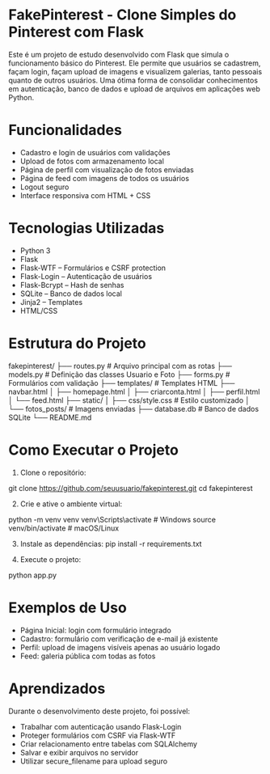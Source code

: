 # FakePinterest - Clone Simples do Pinterest com Flask
Este é um projeto de estudo desenvolvido com Flask que simula o funcionamento básico do Pinterest. Ele permite que usuários se cadastrem, façam login, façam upload de imagens e visualizem galerias, tanto pessoais quanto de outros usuários. Uma ótima forma de consolidar conhecimentos em autenticação, banco de dados e upload de arquivos em aplicações web Python.

# Funcionalidades
- Cadastro e login de usuários com validações
- Upload de fotos com armazenamento local
- Página de perfil com visualização de fotos enviadas
- Página de feed com imagens de todos os usuários
- Logout seguro
- Interface responsiva com HTML + CSS

# Tecnologias Utilizadas
- Python 3
- Flask
- Flask-WTF – Formulários e CSRF protection
- Flask-Login – Autenticação de usuários
- Flask-Bcrypt – Hash de senhas
- SQLite – Banco de dados local
- Jinja2 – Templates
- HTML/CSS

# Estrutura do Projeto
fakepinterest/
├── routes.py                  # Arquivo principal com as rotas
├── models.py                  # Definição das classes Usuario e Foto
├── forms.py                   # Formulários com validação
├── templates/                 # Templates HTML
    ├── navbar.html
│   ├── homepage.html
│   ├── criarconta.html
│   ├── perfil.html
│   └── feed.html
├── static/
│   ├── css/style.css          # Estilo customizado
│   └── fotos_posts/           # Imagens enviadas
├── database.db                # Banco de dados SQLite
└── README.md

# Como Executar o Projeto
1. Clone o repositório:

git clone https://github.com/seuusuario/fakepinterest.git
cd fakepinterest

2. Crie e ative o ambiente virtual:

python -m venv venv
venv\Scripts\activate  # Windows
source venv/bin/activate  # macOS/Linux

3. Instale as dependências:
pip install -r requirements.txt

4. Execute o projeto:

python app.py

# Exemplos de Uso
- Página Inicial: login com formulário integrado
- Cadastro: formulário com verificação de e-mail já existente
- Perfil: upload de imagens visíveis apenas ao usuário logado
- Feed: galeria pública com todas as fotos

# Aprendizados
Durante o desenvolvimento deste projeto, foi possível:
- Trabalhar com autenticação usando Flask-Login
- Proteger formulários com CSRF via Flask-WTF
- Criar relacionamento entre tabelas com SQLAlchemy
- Salvar e exibir arquivos no servidor
- Utilizar secure_filename para upload seguro